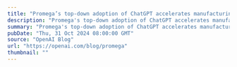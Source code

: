 ```yaml
---
title: "Promega’s top-down adoption of ChatGPT accelerates manufacturing, sales, and marketing"
description: "Promega's top-down adoption of ChatGPT accelerates manufacturing, sales, and marketing"
summary: "Promega's top-down adoption of ChatGPT accelerates manufacturing, sales, and marketing"
pubDate: "Thu, 31 Oct 2024 08:00:00 GMT"
source: "OpenAI Blog"
url: "https://openai.com/blog/promega"
thumbnail: ""
---
```



